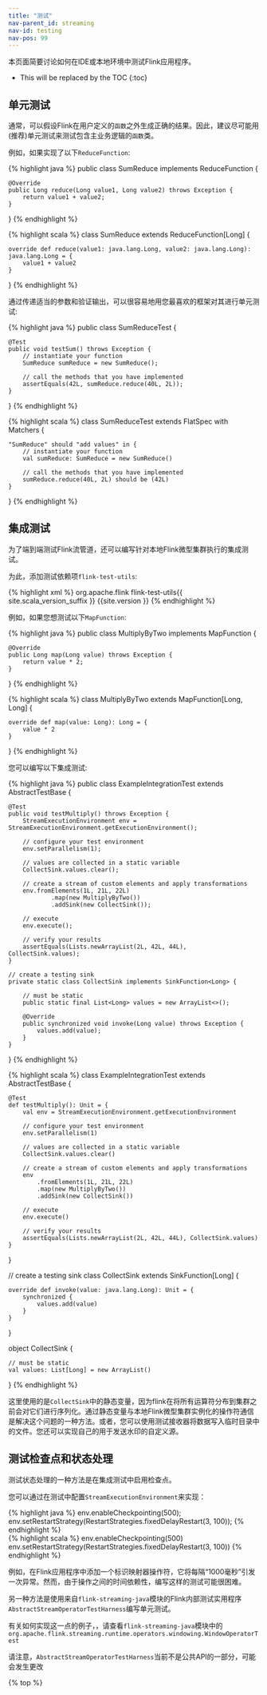 ```yaml
---
title: "测试"
nav-parent_id: streaming
nav-id: testing
nav-pos: 99
---
```

<!--
Licensed to the Apache Software Foundation (ASF) under one
or more contributor license agreements.  See the NOTICE file
distributed with this work for additional information
regarding copyright ownership.  The ASF licenses this file
to you under the Apache License, Version 2.0 (the
"License"); you may not use this file except in compliance
with the License.  You may obtain a copy of the License at

  http://www.apache.org/licenses/LICENSE-2.0

Unless required by applicable law or agreed to in writing,
software distributed under the License is distributed on an
"AS IS" BASIS, WITHOUT WARRANTIES OR CONDITIONS OF ANY
KIND, either express or implied.  See the License for the
specific language governing permissions and limitations
under the License.
-->

本页面简要讨论如何在IDE或本地环境中测试Flink应用程序。

* This will be replaced by the TOC
{:toc}

## 单元测试

通常，可以假设Flink在用户定义的`函数`之外生成正确的结果。因此，建议尽可能用(推荐)单元测试来测试包含主业务逻辑的`函数`类。



例如，如果实现了以下`ReduceFunction`:

<div class="codetabs" markdown="1">
<div data-lang="java" markdown="1">
{% highlight java %}
public class SumReduce implements ReduceFunction<Long> {

    @Override
    public Long reduce(Long value1, Long value2) throws Exception {
        return value1 + value2;
    }
}
{% endhighlight %}
</div>

<div data-lang="scala" markdown="1">
{% highlight scala %}
class SumReduce extends ReduceFunction[Long] {

    override def reduce(value1: java.lang.Long, value2: java.lang.Long): java.lang.Long = {
        value1 + value2
    }
}
{% endhighlight %}
</div>
</div>

通过传递适当的参数和验证输出，可以很容易地用您最喜欢的框架对其进行单元测试:
<div class="codetabs" markdown="1">
<div data-lang="java" markdown="1">
{% highlight java %}
public class SumReduceTest {

    @Test
    public void testSum() throws Exception {
        // instantiate your function
        SumReduce sumReduce = new SumReduce();

        // call the methods that you have implemented
        assertEquals(42L, sumReduce.reduce(40L, 2L));
    }
}
{% endhighlight %}
</div>

<div data-lang="scala" markdown="1">
{% highlight scala %}
class SumReduceTest extends FlatSpec with Matchers {

    "SumReduce" should "add values" in {
        // instantiate your function
        val sumReduce: SumReduce = new SumReduce()

        // call the methods that you have implemented
        sumReduce.reduce(40L, 2L) should be (42L)
    }
}
{% endhighlight %}
</div>
</div>

## 集成测试

为了端到端测试Flink流管道，还可以编写针对本地Flink微型集群执行的集成测试。

为此，添加测试依赖项`flink-test-utils`:

{% highlight xml %}
<dependency>
  <groupId>org.apache.flink</groupId>
  <artifactId>flink-test-utils{{ site.scala_version_suffix }}</artifactId>
  <version>{{site.version }}</version>
</dependency>
{% endhighlight %}

例如，如果您想测试以下`MapFunction`: 

<div class="codetabs" markdown="1">
<div data-lang="java" markdown="1">
{% highlight java %}
public class MultiplyByTwo implements MapFunction<Long, Long> {

    @Override
    public Long map(Long value) throws Exception {
        return value * 2;
    }
}
{% endhighlight %}
</div>

<div data-lang="scala" markdown="1">
{% highlight scala %}
class MultiplyByTwo extends MapFunction[Long, Long] {

    override def map(value: Long): Long = {
        value * 2
    }
}
{% endhighlight %}
</div>
</div>

您可以编写以下集成测试:

<div class="codetabs" markdown="1">
<div data-lang="java" markdown="1">
{% highlight java %}
public class ExampleIntegrationTest extends AbstractTestBase {

    @Test
    public void testMultiply() throws Exception {
        StreamExecutionEnvironment env = StreamExecutionEnvironment.getExecutionEnvironment();

        // configure your test environment
        env.setParallelism(1);

        // values are collected in a static variable
        CollectSink.values.clear();

        // create a stream of custom elements and apply transformations
        env.fromElements(1L, 21L, 22L)
                .map(new MultiplyByTwo())
                .addSink(new CollectSink());

        // execute
        env.execute();

        // verify your results
        assertEquals(Lists.newArrayList(2L, 42L, 44L), CollectSink.values);
    }

    // create a testing sink
    private static class CollectSink implements SinkFunction<Long> {

        // must be static
        public static final List<Long> values = new ArrayList<>();

        @Override
        public synchronized void invoke(Long value) throws Exception {
            values.add(value);
        }
    }
}
{% endhighlight %}
</div>

<div data-lang="scala" markdown="1">
{% highlight scala %}
class ExampleIntegrationTest extends AbstractTestBase {

    @Test
    def testMultiply(): Unit = {
        val env = StreamExecutionEnvironment.getExecutionEnvironment

        // configure your test environment
        env.setParallelism(1)

        // values are collected in a static variable
        CollectSink.values.clear()

        // create a stream of custom elements and apply transformations
        env
            .fromElements(1L, 21L, 22L)
            .map(new MultiplyByTwo())
            .addSink(new CollectSink())

        // execute
        env.execute()

        // verify your results
        assertEquals(Lists.newArrayList(2L, 42L, 44L), CollectSink.values)
    }
}    

// create a testing sink
class CollectSink extends SinkFunction[Long] {

    override def invoke(value: java.lang.Long): Unit = {
        synchronized {
            values.add(value)
        }
    }
}

object CollectSink {

    // must be static
    val values: List[Long] = new ArrayList()
}
{% endhighlight %}
</div>
</div>

这里使用的是`CollectSink`中的静态变量，因为flink在将所有运算符分布到集群之前会对它们进行序列化。通过静态变量与本地Flink微型集群实例化的操作符通信是解决这个问题的一种方法。或者，您可以使用测试接收器将数据写入临时目录中的文件。您还可以实现自己的用于发送水印的自定义源。


## 测试检查点和状态处理

测试状态处理的一种方法是在集成测试中启用检查点。

您可以通过在测试中配置`StreamExecutionEnvironment`来实现：

<div class="codetabs" markdown="1">
<div data-lang="java" markdown="1">
{% highlight java %}
env.enableCheckpointing(500);
env.setRestartStrategy(RestartStrategies.fixedDelayRestart(3, 100));
{% endhighlight %}
</div>

<div data-lang="scala" markdown="1">
{% highlight scala %}
env.enableCheckpointing(500)
env.setRestartStrategy(RestartStrategies.fixedDelayRestart(3, 100))
{% endhighlight %}
</div>
</div>

例如，在Flink应用程序中添加一个标识映射器操作符，它将每隔“1000毫秒”引发一次异常。然而，由于操作之间的时间依赖性，编写这样的测试可能很困难。

另一种方法是使用来自`flink-streaming-java`模块的Flink内部测试实用程序`AbstractStreamOperatorTestHarness`编写单元测试。

有关如何实现这一点的例子，，请查看`flink-streaming-java`模块中的`org.apache.flink.streaming.runtime.operators.windowing.WindowOperatorTest`

请注意，`AbstractStreamOperatorTestHarness`当前不是公共API的一部分，可能会发生更改

{% top %}
